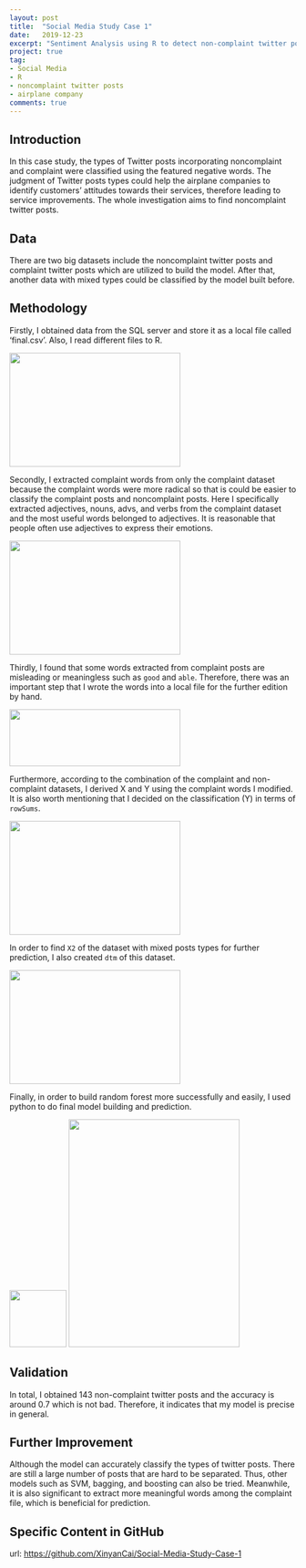 ```yaml
---
layout: post
title:  "Social Media Study Case 1"
date:   2019-12-23
excerpt: "Sentiment Analysis using R to detect non-complaint twitter posts"
project: true
tag:
- Social Media 
- R
- noncomplaint twitter posts
- airplane company
comments: true
---
```


    
## Introduction
In this case study, the types of Twitter posts incorporating noncomplaint and complaint were classified using the featured negative words. The judgment of Twitter posts types could help the airplane companies to identify customers’ attitudes towards their services, therefore leading to service improvements. The whole investigation aims to find noncomplaint twitter posts.  
      
      
## Data
There are two big datasets include the noncomplaint twitter posts and complaint twitter posts which are utilized to build the model. After that, another data with mixed types could be classified by the model built before.

## Methodology
Firstly, I obtained data from the SQL server and store it as a local file called ‘final.csv’. Also, I read different files to R. 

<img src="http://r.photo.store.qq.com/psc?/V10MU7Rq18V88Z/zxjvJoYbvlQPq4wKS16Lana*Zrf3rFvkJMW5gFe0eKcpyxLvARyLL6c1hoC*cHq0lHo9r4D8IoZ7laMgLCPstirY2H6oujjhllMaqeXeTdo!/r" width = "300" height = "200">

Secondly, I extracted complaint words from only the complaint dataset because the complaint words were more radical so that is could be easier to classify the complaint posts and noncomplaint posts. Here I specifically extracted adjectives, nouns, advs, and verbs from the complaint dataset and the most useful words belonged to adjectives. It is reasonable that people often use adjectives to express their emotions. 

<img src="http://r.photo.store.qq.com/psc?/V10MU7Rq18V88Z/zxjvJoYbvlQPq4wKS16LaoAfNo9torlGcP90vUvAsaJ3wkb7zNOkfvOF1VfxGseSYf.XckkIF*R1ppck3fB7oRuRdLKXppEase5IL3RWUEo!/r" width = "300" height = "200">

Thirdly, I found that some words extracted from complaint posts are misleading or meaningless such as `good` and `able`. Therefore, there was an important step that I wrote the words into a local file for the further edition by hand. 

<img src="http://r.photo.store.qq.com/psc?/V10MU7Rq18V88Z/zxjvJoYbvlQPq4wKS16LasTufPz1d5B9Keu.R.AsQIKMGwTeYf.Iu1hy2Spk83bWKKqJks3eZULxv4.jRSvMbJfTZIKugGZd4kdbJr*h.kQ!/r" width = "300" height = "100">

Furthermore, according to the combination of the complaint and non-complaint datasets, I derived X and Y using the complaint words I modified. It is also worth mentioning that I decided on the classification (Y) in terms of `rowSums`.

<img src="http://r.photo.store.qq.com/psc?/V10MU7Rq18V88Z/zxjvJoYbvlQPq4wKS16Lahf9iWKwLtCFsaEP9oGhhLHfVWEjXT1bR.vE1UtF7yO9zboXfT1A0zPD*92IaTToTcJ93Fkm.rx5ZT*6N5h3xag!/r" width = "300" height = "200">

In order to find `X2` of the dataset with mixed posts types for further prediction, I also created `dtm` of this dataset. 

<img src="http://r.photo.store.qq.com/psc?/V10MU7Rq18V88Z/zxjvJoYbvlQPq4wKS16LaqzjAUSeECwyfxEQJ58rGZEyF6K1p4khf0WanotCCujbAOJSduvvZGgWjSiLEwu4qMGxN4wz3sL7g60O00yttyM!/r" width = "300" height = "200">

Finally, in order to build random forest more successfully and easily, I used python to do final model building and prediction. 

<img src="http://r.photo.store.qq.com/psc?/V10MU7Rq18V88Z/zxjvJoYbvlQPq4wKS16LaoG..BZq.U3OIU80sMv4C49XHRfMMNYIjD2TbgyFJLnBbOpRpk13ndTfoIIKlrpoksyn8oHt7gNOBN5btY3fZCQ!/r" width = "100" height = "100">
<img src="http://r.photo.store.qq.com/psc?/V10MU7Rq18V88Z/zxjvJoYbvlQPq4wKS16Lalw8XAPYsmz9pM2ynnWgRdOVPO64HyNBKnl*cgARuXVzAkoqNxvOHxaRZdgvhsz9Eq*wQwKk0a7WdlKqx6QwOXU!/r" width = "300" height = "400">

## Validation
In total, I obtained 143 non-complaint twitter posts and the accuracy is around 0.7 which is not bad. Therefore, it indicates that my model is precise in general. 

## Further Improvement 

Although the model can accurately classify the types of twitter posts. There are still a large number of posts that are hard to be separated. Thus, other models such as SVM, bagging, and boosting can also be tried. Meanwhile, it is also significant to extract more meaningful words among the complaint file, which is beneficial for prediction. 

## Specific Content in GitHub

url: <https://github.com/XinyanCai/Social-Media-Study-Case-1>

